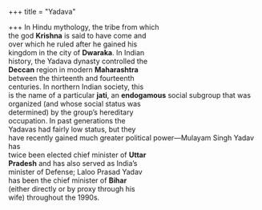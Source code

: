 +++
title = "Yadava"

+++
In Hindu mythology, the tribe from which  
the god **Krishna** is said to have come and  
over which he ruled after he gained his  
kingdom in the city of **Dwaraka**. In Indian  
history, the Yadava dynasty controlled the  
**Deccan** region in modern **Maharashtra**  
between the thirteenth and fourteenth  
centuries. In northern Indian society, this  
is the name of a particular **jati**, an **endogamous** social subgroup that was organized (and whose social status was  
determined) by the group’s hereditary  
occupation. In past generations the  
Yadavas had fairly low status, but they  
have recently gained much greater political power—Mulayam Singh Yadav has  
twice been elected chief minister of **Uttar**  
**Pradesh** and has also served as India’s  
minister of Defense; Laloo Prasad Yadav  
has been the chief minister of **Bihar**  
(either directly or by proxy through his  
wife) throughout the 1990s.